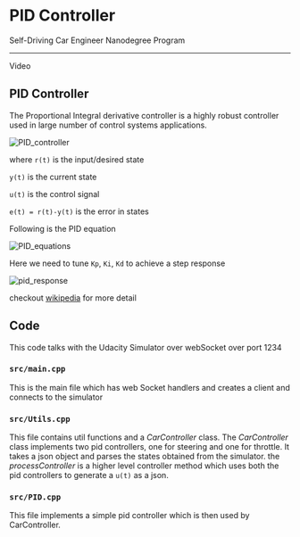 # PID Controller
Self-Driving Car Engineer Nanodegree Program

---

Video

## PID Controller
The Proportional Integral derivative controller is a highly robust controller used
in large number of control systems applications.

![PID_controller](https://upload.wikimedia.org/wikipedia/commons/thumb/4/43/PID_en.svg/400px-PID_en.svg.png)

where
`r(t)` is the input/desired state

`y(t)` is the current state

`u(t)` is the control signal

`e(t) = r(t)-y(t)` is the error in states

Following is the PID equation

![PID_equations](http://wiki.theuavguide.com/images/thumb/7/7d/PIDController_Equation.png/300px-PIDController_Equation.png)

Here we need to tune `Kp`, `Ki`, `Kd` to achieve a step response

![pid_response](https://upload.wikimedia.org/wikipedia/commons/thumb/a/a3/PID_varyingP.jpg/320px-PID_varyingP.jpg)

checkout [wikipedia](https://en.wikipedia.org/wiki/PID_controller) for more detail

## Code
This code talks with the Udacity Simulator over webSocket over port 1234

### `src/main.cpp`
This is the main file which has web Socket handlers and creates a client and connects to the simulator

### `src/Utils.cpp`
This file contains util functions and a *CarController* class.
The *CarController* class implements two pid controllers, one for steering and one
for throttle. It takes a json object and parses the states obtained from the simulator.
the *processController* is a higher level controller method which uses both the pid
controllers to generate a `u(t)` as a json.

### `src/PID.cpp`
This file implements a simple pid controller which is then used by CarController.
